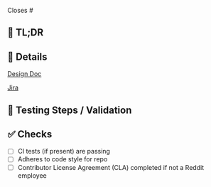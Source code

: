 <!-- If this pull request closes an issue, please mention the issue number below -->
Closes # <!-- Issue # here -->

## 💸 TL;DR
<!-- What's the three sentence summary of purpose of the PR -->

## 📜 Details
[Design Doc](<!-- insert Google Doc link here if applicable -->)

[Jira](<!-- insert Jira link if applicable -->)

<!-- Add additional details required for the PR: breaking changes, screenshots, external dependency changes -->

## 🧪 Testing Steps / Validation
<!-- add details on how this PR has been tested, include reproductions and screenshots where applicable -->

## ✅ Checks
<!-- Make sure your pr passes the CI checks and do check the following fields as needed - -->
- [ ] CI tests (if present) are passing
- [ ] Adheres to code style for repo
- [ ] Contributor License Agreement (CLA) completed if not a Reddit employee
